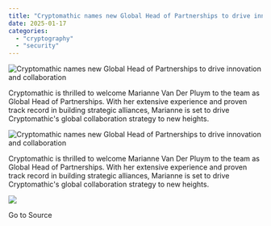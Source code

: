 ```yaml
---
title: "Cryptomathic names new Global Head of Partnerships to drive innovation and collaboration"
date: 2025-01-17
categories: 
  - "cryptography"
  - "security"
---
```


![Cryptomathic names new Global Head of Partnerships to drive innovation and collaboration](https://www.cryptomathic.com/hubfs/Marianne%20-%20blog%20post%202.png)

Cryptomathic is thrilled to welcome Marianne Van Der Pluym to the team as Global Head of Partnerships. With her extensive experience and proven track record in building strategic alliances, Marianne is set to drive Cryptomathic's global collaboration strategy to new heights.

![Cryptomathic names new Global Head of Partnerships to drive innovation and collaboration](https://www.cryptomathic.com/hubfs/Marianne%20-%20blog%20post%202.png)

Cryptomathic is thrilled to welcome Marianne Van Der Pluym to the team as Global Head of Partnerships. With her extensive experience and proven track record in building strategic alliances, Marianne is set to drive Cryptomathic's global collaboration strategy to new heights.

![](https://track.hubspot.com/__ptq.gif?a=531679&k=14&r=https%3A%2F%2Fwww.cryptomathic.com%2Fblog%2Fcryptomathic-welcomes-marianne-van-der-pluym&bu=https%253A%252F%252Fwww.cryptomathic.com%252Fblog&bvt=rss)

Go to Source
